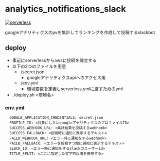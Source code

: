 # analytics_notifications_slack
[![serverless](https://github.com/limit7412/analytics_notifications_slack/actions/workflows/serverless-prod.yml/badge.svg?branch=master)](https://github.com/limit7412/analytics_notifications_slack/actions/workflows/serverless-prod.yml)

googleアナリティクスのpvを集計してランキングを作成して投稿するslackbot

## deploy
  - 事前にserverlessからawsに接続を確立する
  - 以下の2つのファイルを用意
    - ./secret.json
      - googleアナリティクスapiへのアクセス用
    - ./env.yml
      - 環境変数を定義しserverless.ymlに渡すためのyml
  - ./deploy.sh <環境名>

### env.yml
```
  GOOGLE_APPLICATION_CREDENTIALS: secret.json
  PROFILE_ID: <対象にしたいgoogleアナリティクスのプロファイルID>
  SUCCESS_WEBHOOK_URL: <集計結果を投稿するwebhook>
  SUCCESS_FALLBACK: <投稿時に通知に表示するテキスト>
  FAILD_WEBHOOK_URL: <エラー時に通知をするwebhook>
  FAILD_FALLBACK: <エラーを投稿すつ際に通知に表示するテキスト>
  SLACK_ID: <エラー時に通知をするslackのユーザーid>
  TITLE_SPLIT: <ここに指定した文字列以降を無視する>
```

